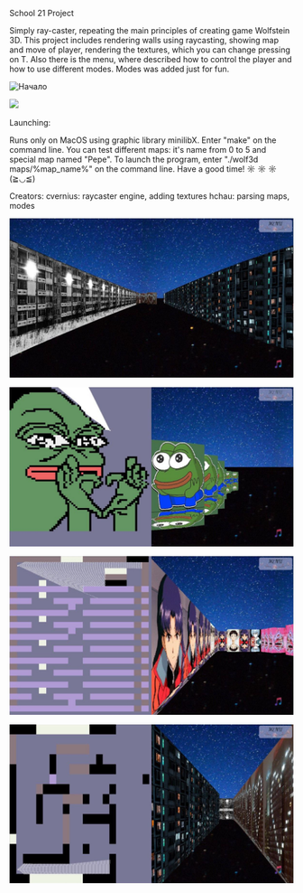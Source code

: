 School 21 Project

Simply ray-caster, repeating the main principles of creating game Wolfstein 3D. This project includes rendering walls using raycasting, showing map and move of player, rendering the textures, which you can change pressing on T. Also there is the menu, where described how to control the player and how to use different modes. Modes was added just for fun.

![Начало](https://github.com/f0rsunka/Wolf3d/raw/master/screenshots/7.png)


![](https://github.com/f0rsunka/Wolf3d/raw/master/screenshots/4.png)

Launching:

Runs only on MacOS using graphic library minilibX.
Enter "make" on the command line. You can test different maps: it's name from 0 to 5 and special map named "Pepe". To launch the program, enter "./wolf3d maps/%map_name%" on the command line. Have a good time! ☼ ☼ ☼ (≧◡≦)

Creators:
	cvernius: raycaster engine, adding textures
	hchau: parsing maps, modes

![](https://github.com/f0rsunka/Wolf3d/raw/master/screenshots/3.jpg)


![](https://github.com/f0rsunka/Wolf3d/raw/master/screenshots/2.jpg)


![](https://github.com/f0rsunka/Wolf3d/raw/master/screenshots/1.jpg)


![](https://github.com/f0rsunka/Wolf3d/raw/master/screenshots/6.png)
